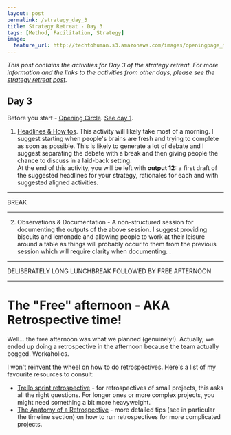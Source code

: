 ```yaml
---
layout: post
permalink: /strategy_day_3
title: Strategy Retreat - Day 3 
tags: [Method, Facilitation, Strategy]
image: 
  feature_url: http://techtohuman.s3.amazonaws.com/images/openingpage_montage.jpeg
---
```


<em>This post contains the activities for Day 3 of the strategy retreat. For more information and the links to the activities from other days, please see the [strategy retreat post](http://techtohuman.com/strategy_retreat/).</em> 

## Day 3

Before you start - <a href="http://facilitation.aspirationtech.org/index.php?title=Facilitation:Opening_Circle" target="_blank">Opening Circle</a>. <a href="http://techtohuman.com/strategy_day_1">See day 1</a>. 

1. [Headlines & How tos](http://techtohuman.com/headlines_how_tos). This activity will likely take most of a morning. I suggest starting when people's brains are fresh and trying to complete as soon as possible. This is likely to generate a lot of debate and I suggest separating the debate with a break and then giving people the chance to discuss in a laid-back setting. <a name="output12"> <br>
At the end of this activity, you will be left with <strong>output 12:</strong> a first draft of the suggested headlines for your strategy, rationales for each and with suggested aligned activities. 

* * *
BREAK 

* * *

<ol start="2">
 <li>Observations & Documentation - A non-structured session for documenting the outputs of the above session. I suggest providing biscuits and lemonade and allowing people to work at their leisure around a table as things will probably occur to them from the previous session which will require clarity when documenting. . </li>
</ol>

* * *

DELIBERATELY LONG LUNCHBREAK FOLLOWED BY FREE AFTERNOON 

* * *

# The "Free" afternoon - AKA Retrospective time!

Well... the free afternoon was what we planned (genuinely!). Actually, we ended up doing a retrospective in the afternoon because the team actually begged. Workaholics. 

I won't reinvent the wheel on how to do retrospectives. Here's a list of my favourite resources to consult: 

* [Trello sprint retrospective](https://trello.com/b/YEXXigXH/template-sprint-retrospective) - for retrospectives of small projects, this asks all the right questions. For longer ones or more complex projects, you might need something a bit more heavyweight. 
* [The Anatomy of a Retrospective](http://www.retrospectives.com/pages/Anatomy.html) - more detailed tips (see in particular the timeline section) on how to run retrospectives for more complicated projects. 




